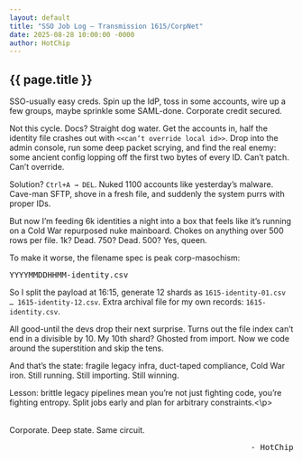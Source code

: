 ```yaml
---
layout: default
title: "SSO Job Log – Transmission 1615/CorpNet"
date: 2025-08-28 10:00:00 -0000
author: HotChip
---
```


<div class="terminal-log">
  <h2 class="crt-green">{{ page.title }}</h2>
  <p>SSO-usually easy creds. Spin up the IdP, toss in some accounts, wire up a few groups, maybe sprinkle some SAML-done. Corporate credit secured.</p>
  <p>Not this cycle. Docs? Straight dog water. Get the accounts in, half the identity file crashes out with <code>&lt;&lt;can’t override local id&gt;&gt;</code>. Drop into the admin console, run some deep packet scrying, and find the real enemy: some ancient config lopping off the first two bytes of every ID. Can’t patch. Can’t override.</p>
  <p>Solution? <code>Ctrl+A → DEL</code>. Nuked 1100 accounts like yesterday’s malware. Cave-man SFTP, shove in a fresh file, and suddenly the system purrs with proper IDs.</p>
  <p>But now I’m feeding 6k identities a night into a box that feels like it’s running on a Cold War repurposed nuke mainboard. Chokes on anything over 500 rows per file. 1k? Dead. 750? Dead. 500? Yes, queen.</p>
  <p>To make it worse, the filename spec is peak corp-masochism:</p>
  <pre>YYYYMMDDHHMM-identity.csv</pre>
  <p>So I split the payload at 16:15, generate 12 shards as <code>1615-identity-01.csv … 1615-identity-12.csv</code>. Extra archival file for my own records: <code>1615-identity.csv</code>.</p>
  <p>All good-until the devs drop their next surprise. Turns out the file index can’t end in a divisible by 10. My 10th shard? Ghosted from import. Now we code around the superstition and skip the tens.</p>
  <p>And that’s the state: fragile legacy infra, duct-taped compliance, Cold War iron. Still running. Still importing. Still winning.</p>
  <p>Lesson: brittle legacy pipelines mean you’re not just fighting code, you’re fighting entropy. Split jobs early and plan for arbitrary constraints.<\p>
  <p class="glitch" style="margin-top: 2rem;">Corporate. Deep state. Same circuit.</p>
  <p style="text-align: right; width: 100%; font-family: 'JetBrains Mono', 'Fira Code', monospace;">- HotChip</p>
</div>